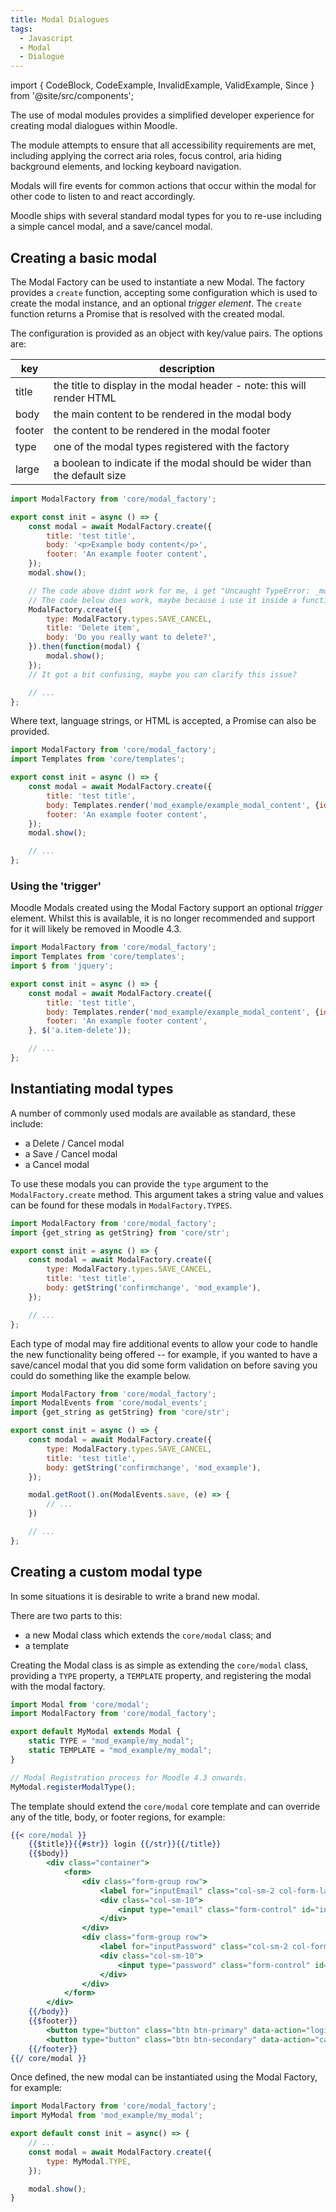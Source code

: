 ```yaml
---
title: Modal Dialogues
tags:
  - Javascript
  - Modal
  - Dialogue
---
```


<Since version="3.2" />

import { CodeBlock, CodeExample, InvalidExample, ValidExample, Since } from '@site/src/components';

The use of modal modules provides a simplified developer experience for creating modal dialogues within Moodle.

The module attempts to ensure that all accessibility requirements are met, including applying the correct aria roles, focus control, aria hiding background elements, and locking keyboard navigation.

Modals will fire events for common actions that occur within the modal for other code to listen to and react accordingly.

Moodle ships with several standard modal types for you to re-use including a simple cancel modal, and a save/cancel modal.

## Creating a basic modal

The Modal Factory can be used to instantiate a new Modal. The factory provides a `create` function, accepting some configuration which is used to create the modal instance, and an optional _trigger element_. The `create` function returns a Promise that is resolved with the created modal.

The configuration is provided as an object with key/value pairs. The options are:

| **key** | **description** |
| --- | --- |
| title | the title to display in the modal header - note: this will render HTML |
| body | the main content to be rendered in the modal body |
| footer | the content to be rendered in the modal footer |
| type | one of the modal types registered with the factory |
| large | a boolean to indicate if the modal should be wider than the default size |

```javascript title="Basic instantiation of a modal"
import ModalFactory from 'core/modal_factory';

export const init = async () => {
    const modal = await ModalFactory.create({
        title: 'test title',
        body: '<p>Example body content</p>',
        footer: 'An example footer content',
    });
    modal.show();

    // The code above didnt work for me, i get "Uncaught TypeError: _modal_factory.default.create(...).show is not a function" on ff.
    // The code below does work, maybe because i use it inside a function?
    ModalFactory.create({
        type: ModalFactory.types.SAVE_CANCEL,
        title: 'Delete item',
        body: 'Do you really want to delete?',
    }).then(function(modal) {
        modal.show();
    });
    // It got a bit confusing, maybe you can clarify this issue?

    // ...
};
```

Where text, language strings, or HTML is accepted, a Promise can also be provided.

```javascript title="Using a template to render the body"
import ModalFactory from 'core/modal_factory';
import Templates from 'core/templates';

export const init = async () => {
    const modal = await ModalFactory.create({
        title: 'test title',
        body: Templates.render('mod_example/example_modal_content', {id: 42}),
        footer: 'An example footer content',
    });
    modal.show();

    // ...
};
```

### Using the 'trigger'

Moodle Modals created using the Modal Factory support an optional _trigger_ element. Whilst this is available, it is no longer recommended and support for it will likely be removed in Moodle 4.3.

```javascript title="Providing a trigger"
import ModalFactory from 'core/modal_factory';
import Templates from 'core/templates';
import $ from 'jquery';

export const init = async () => {
    const modal = await ModalFactory.create({
        title: 'test title',
        body: Templates.render('mod_example/example_modal_content', {id: 42}),
        footer: 'An example footer content',
    }, $('a.item-delete'));

    // ...
};
```

## Instantiating modal types

A number of commonly used modals are available as standard, these include:

- a Delete / Cancel modal
- a Save / Cancel modal
- a Cancel modal

To use these modals you can provide the `type` argument to the `ModalFactory.create` method. This argument takes a string value and values can be found for these modals in `ModalFactory.TYPES`.

```javascript title="Creating a save/cancel modal"
import ModalFactory from 'core/modal_factory';
import {get_string as getString} from 'core/str';

export const init = async () => {
    const modal = await ModalFactory.create({
        type: ModalFactory.types.SAVE_CANCEL,
        title: 'test title',
        body: getString('confirmchange', 'mod_example'),
    });

    // ...
};
```

Each type of modal may fire additional events to allow your code to handle the new functionality being offered -- for example, if you wanted to have a save/cancel modal that you did some form validation on before saving you could do something like the example below.

```javascript title="Listening to a Save event"
import ModalFactory from 'core/modal_factory';
import ModalEvents from 'core/modal_events';
import {get_string as getString} from 'core/str';

export const init = async () => {
    const modal = await ModalFactory.create({
        type: ModalFactory.types.SAVE_CANCEL,
        title: 'test title',
        body: getString('confirmchange', 'mod_example'),
    });

    modal.getRoot().on(ModalEvents.save, (e) => {
        // ...
    })

    // ...
};
```

## Creating a custom modal type

In some situations it is desirable to write a brand new modal.

There are two parts to this:

- a new Modal class which extends the `core/modal` class; and
- a template

Creating the Modal class is as simple as extending the `core/modal` class, providing a `TYPE` property, a `TEMPLATE` property, and registering the modal with the modal factory.

```javascript title="mod/example/amd/src/my_modal.js"
import Modal from 'core/modal';
import ModalFactory from 'core/modal_factory';

export default MyModal extends Modal {
    static TYPE = "mod_example/my_modal";
    static TEMPLATE = "mod_example/my_modal";
}

// Modal Registration process for Moodle 4.3 onwards.
MyModal.registerModalType();
```

The template should extend the `core/modal` core template and can override any of the title, body, or footer regions, for example:

```mustache title="mod/example/templates/my_modal.mustache"
{{< core/modal }}
    {{$title}}{{#str}} login {{/str}}{{/title}}
    {{$body}}
        <div class="container">
            <form>
                <div class="form-group row">
                    <label for="inputEmail" class="col-sm-2 col-form-label">{{#str}} email {{/str}}</label>
                    <div class="col-sm-10">
                        <input type="email" class="form-control" id="inputEmail" placeholder="{{#str}} email {{/str}}">
                    </div>
                </div>
                <div class="form-group row">
                    <label for="inputPassword" class="col-sm-2 col-form-label">{{#str}} password {{/str}}</label>
                    <div class="col-sm-10">
                        <input type="password" class="form-control" id="inputPassword" placeholder="{{#str}} password {{/str}}">
                    </div>
                </div>
            </form>
        </div>
    {{/body}}
    {{$footer}}
        <button type="button" class="btn btn-primary" data-action="login">{{#str}} login {{/str}}</button>
        <button type="button" class="btn btn-secondary" data-action="cancel">{{#str}} cancel {{/str}}</button>
    {{/footer}}
{{/ core/modal }}
```

Once defined, the new modal can be instantiated using the Modal Factory, for example:

```javascript title="Instantiating a custom modal"
import ModalFactory from 'core/modal_factory';
import MyModal from 'mod_example/my_modal';

export default const init = async() => {
    // ...
    const modal = await ModalFactory.create({
        type: MyModal.TYPE,
    });

    modal.show();
}
```
